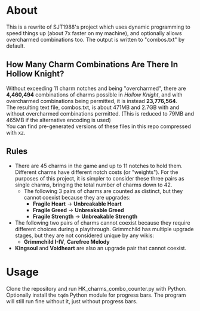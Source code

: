 # About

This is a rewrite of SJT1988's project which uses dynamic programming to speed things up (about 7x faster on my machine), and optionally allows overcharmed combinations too. The output is written to "combos.txt" by default.

## How Many Charm Combinations Are There In Hollow Knight?

Without exceeding 11 charm notches and being "overcharmed", there are **4,460,494** combinations of charms possible in *Hollow Knight*, and with overcharmed combinations being permitted, it is instead **23,776,564**.  
The resulting text file, combos.txt, is about 471MB and 2.7GB with and without overcharmed combinations permitted. (This is reduced to 79MB and 465MB if the alternative encoding is used)  
You can find pre-generated versions of these files in this repo compressed with xz. 

## Rules

 - There are 45 charms in the game and up to 11 notches to hold them. Different charms have different notch costs (or "weights"). For the purposes of this project, it is simpler to consider these three pairs as single charms, bringing the total number of charms down to 42.
     - The following 3 pairs of charms are counted as distinct, but they cannot coexist because they are upgrades:
	     - **Fragile Heart** &rarr; **Unbreakable Heart**
	     - **Fragile Greed** &rarr; **Unbreakable Greed**
    	 - **Fragile Strength** &rarr; **Unbreakable Strength**
- The following two pairs of charms cannot coexist because they require different choices during a playthrough. Grimmchild has multiple upgrade stages, but they are not considered unique by any wikis:
	- **Grimmchild I-IV**, **Carefree Melody**
- **Kingsoul** and **Voidheart** are also an upgrade pair that cannot coexist.

# Usage

Clone the repository and run HK_charms_combo_counter.py with Python.
Optionally install the `tqdm` Python module for progress bars. The program will still run fine without it, just without progress bars.